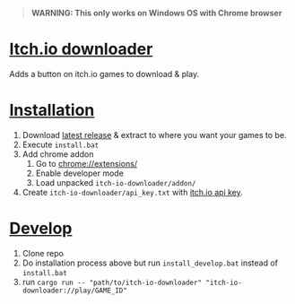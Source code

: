 
> **WARNING: This only works on Windows OS with Chrome browser**  

# [Itch.io downloader](https://github.com/Vulae/itch-io-downloader)

Adds a button on itch.io games to download & play.

# [Installation](https://github.com/Vulae/itch-io-downloader#installation)

1. Download [latest release](https://github.com/Vulae/itch-io-downloader/releases/latest) & extract to where you want your games to be.
2. Execute `install.bat`
3. Add chrome addon
    1. Go to [chrome://extensions/](chrome://extensions/)
    2. Enable developer mode
    3. Load unpacked `itch-io-downloader/addon/`
4. Create `itch-io-downloader/api_key.txt` with [itch.io api key](https://itch.io/user/settings/api-keys).

# [Develop](https://github.com/Vulae/itch-io-downloader#develop)

1. Clone repo
2. Do installation process above but run `install_develop.bat` instead of `install.bat`
3. run `cargo run -- "path/to/itch-io-downloader" "itch-io-downloader://play/GAME_ID"`
